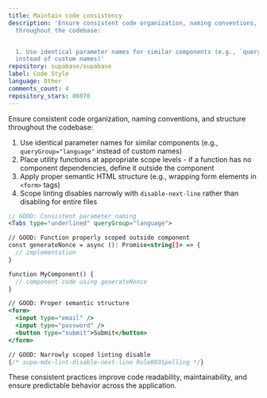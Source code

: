 ```yaml
---
title: Maintain code consistency
description: 'Ensure consistent code organization, naming conventions, and structure
  throughout the codebase:


  1. Use identical parameter names for similar components (e.g., `queryGroup="language"`
  instead of custom names)'
repository: supabase/supabase
label: Code Style
language: Other
comments_count: 4
repository_stars: 86070
---
```


Ensure consistent code organization, naming conventions, and structure throughout the codebase:

1. Use identical parameter names for similar components (e.g., `queryGroup="language"` instead of custom names)
2. Place utility functions at appropriate scope levels - if a function has no component dependencies, define it outside the component
3. Apply proper semantic HTML structure (e.g., wrapping form elements in `<form>` tags)
4. Scope linting disables narrowly with `disable-next-line` rather than disabling for entire files

```jsx
// GOOD: Consistent parameter naming
<Tabs type="underlined" queryGroup="language">

// GOOD: Function properly scoped outside component
const generateNonce = async (): Promise<string[]> => {
  // implementation
}

function MyComponent() {
  // component code using generateNonce
}

// GOOD: Proper semantic structure
<form>
  <input type="email" />
  <input type="password" />
  <button type="submit">Submit</button>
</form>

// GOOD: Narrowly scoped linting disable
{/* supa-mdx-lint-disable-next-line Rule003Spelling */}
```

These consistent practices improve code readability, maintainability, and ensure predictable behavior across the application.